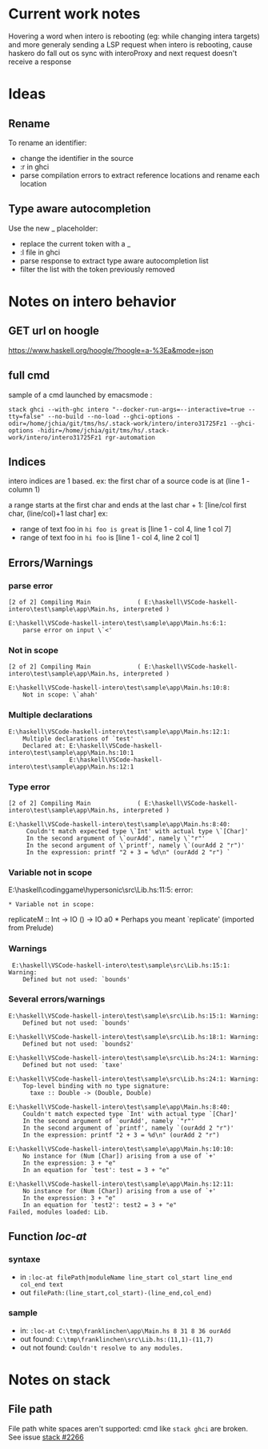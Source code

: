 # Current work notes

Hovering a word when intero is rebooting (eg: while changing intera targets) and more generaly sending a LSP request when intero is rebooting, cause haskero do fall out os sync with interoProxy and next request
doesn't receive a response

# Ideas

## Rename

To rename an identifier: 
- change the identifier in the source
- :r in ghci
- parse compilation errors to extract reference locations and rename each location

## Type aware autocompletion

Use the new _ placeholder:
- replace the current token with a _
- :l file in ghci
- parse response to extract type aware autocompletion list
- filter the list with the token previously removed


# Notes on intero behavior


## GET url on hoogle
https://www.haskell.org/hoogle/?hoogle=a-%3Ea&mode=json

## full cmd

sample of a cmd launched by emacsmode :

`stack ghci --with-ghc intero "--docker-run-args=--interactive=true --tty=false" --no-build --no-load --ghci-options -odir=/home/jchia/git/tms/hs/.stack-work/intero/intero31725Fz1 --ghci-options -hidir=/home/jchia/git/tms/hs/.stack-work/intero/intero31725Fz1 rgr-automation`

## Indices

intero indices are 1 based.
ex: the first char of a source code is at (line 1 - column 1)

a range starts at the first char and ends at the last char + 1: [line/col first char, (line/col)+1 last char]
ex:
 - range of text foo in `hi foo is great` is [line 1 - col 4, line 1 col 7]
 - range of text foo in `hi foo` is [line 1 - col 4, line 2 col 1]

## Errors/Warnings

### parse error

    [2 of 2] Compiling Main             ( E:\haskell\VSCode-haskell-intero\test\sample\app\Main.hs, interpreted )

    E:\haskell\VSCode-haskell-intero\test\sample\app\Main.hs:6:1:
        parse error on input \`<'

### Not in scope

    [2 of 2] Compiling Main             ( E:\haskell\VSCode-haskell-intero\test\sample\app\Main.hs, interpreted )

    E:\haskell\VSCode-haskell-intero\test\sample\app\Main.hs:10:8:
        Not in scope: \`ahah'


### Multiple declarations

    E:\haskell\VSCode-haskell-intero\test\sample\app\Main.hs:12:1:
        Multiple declarations of `test'
        Declared at: E:\haskell\VSCode-haskell-intero\test\sample\app\Main.hs:10:1
                     E:\haskell\VSCode-haskell-intero\test\sample\app\Main.hs:12:1

### Type error

    [2 of 2] Compiling Main             ( E:\haskell\VSCode-haskell-intero\test\sample\app\Main.hs, interpreted )

    E:\haskell\VSCode-haskell-intero\test\sample\app\Main.hs:8:40:
         Couldn't match expected type \`Int' with actual type \`[Char]'
         In the second argument of \`ourAdd', namely \`"r"'
         In the second argument of \`printf', namely \`(ourAdd 2 "r")'
         In the expression: printf "2 + 3 = %d\n" (ourAdd 2 "r") `

### Variable not in scope

E:\haskell\codinggame\hypersonic\src\Lib.hs:11:5: error:

    * Variable not in scope:
 replicateM :: Int -> IO () -> IO a0
    * Perhaps you meant `replicate' (imported from Prelude)

### Warnings

     E:\haskell\VSCode-haskell-intero\test\sample\src\Lib.hs:15:1: Warning:
        Defined but not used: `bounds'

### Several errors/warnings

    E:\haskell\VSCode-haskell-intero\test\sample\src\Lib.hs:15:1: Warning:
        Defined but not used: `bounds'

    E:\haskell\VSCode-haskell-intero\test\sample\src\Lib.hs:18:1: Warning:
        Defined but not used: `bounds2'

    E:\haskell\VSCode-haskell-intero\test\sample\src\Lib.hs:24:1: Warning:
        Defined but not used: `taxe'

    E:\haskell\VSCode-haskell-intero\test\sample\src\Lib.hs:24:1: Warning:
        Top-level binding with no type signature:
          taxe :: Double -> (Double, Double)

    E:\haskell\VSCode-haskell-intero\test\sample\app\Main.hs:8:40:
        Couldn't match expected type `Int' with actual type `[Char]'
        In the second argument of `ourAdd', namely `"r"'
        In the second argument of `printf', namely `(ourAdd 2 "r")'
        In the expression: printf "2 + 3 = %d\n" (ourAdd 2 "r")

    E:\haskell\VSCode-haskell-intero\test\sample\app\Main.hs:10:10:
        No instance for (Num [Char]) arising from a use of `+'
        In the expression: 3 + "e"
        In an equation for `test': test = 3 + "e"

    E:\haskell\VSCode-haskell-intero\test\sample\app\Main.hs:12:11:
        No instance for (Num [Char]) arising from a use of `+'
        In the expression: 3 + "e"
        In an equation for `test2': test2 = 3 + "e"
    Failed, modules loaded: Lib.


## Function *loc-at*

### syntaxe

- in `:loc-at filePath|moduleName line_start col_start line_end col_end text`
- out `filePath:(line_start,col_start)-(line_end,col_end)`


### sample
- in: `:loc-at C:\tmp\franklinchen\app\Main.hs 8 31 8 36 ourAdd`
- out found: `C:\tmp\franklinchen\src\Lib.hs:(11,1)-(11,7)`
- out not found: `Couldn't resolve to any modules.`


# Notes on stack

## File path

File path white spaces aren't supported: cmd like `stack ghci` are broken. See issue [stack #2266](https://github.com/commercialhaskell/stack/issues/2266)
